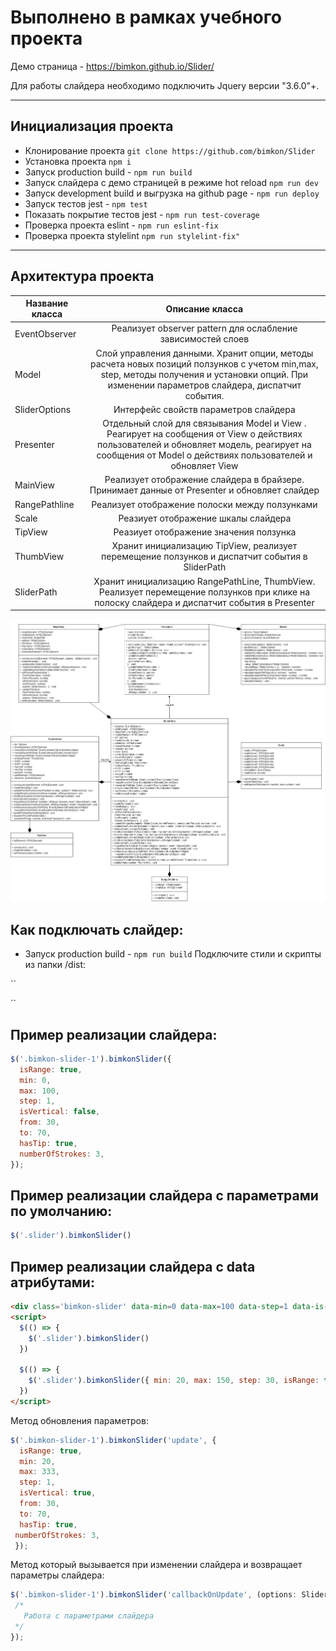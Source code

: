 # Выполнено в рамках учебного проекта
Демо страница  - https://bimkon.github.io/Slider/

Для работы слайдера необходимо подключить Jquery версии  "3.6.0"+.
____________________________________________________
## Инициализация проекта

* Клонирование проекта ```git clone https://github.com/bimkon/Slider```
* Установка проекта ```npm i```
* Запуск production build  - ```npm run build```
* Запуск слайдера с демо страницей в режиме hot reload ```npm run dev```
* Запуск development build и выгрузка на github page - ```npm run deploy```
* Запуск тестов jest  - ```npm test```
* Показать покрытие тестов jest  - ```npm run test-coverage```
* Проверка проекта eslint - ```npm run eslint-fix```
* Проверка проекта stylelint ```npm run stylelint-fix"```
____________________________________________________
## Архитектура проекта
| Название класса | Описание класса|
|----------------|:---------:|
| EventObserver  | Реализует observer pattern для ослабление зависимостей слоев |
| Model  | Cлой управления данными. Хранит опции, методы расчета новых позиций ползунков с учетом min,max, step, методы получения и установки опций. При изменении параметров слайдера, диспатчит события.|
| SliderOptions  | Интерфейс свойств параметров слайдера |
| Presenter  | Отдельный слой для связывания Model и View . Реагирует на сообщения от View о действиях пользователей и обновляет модель, реагирует на сообщения от Model о действиях пользователей и обновляет View |
| MainView | Реализует отображение слайдера в брайзере. Принимает данные от Presenter и обновляет слайдер |
| RangePathline  | Реализует отображение полоски между ползунками |
| Scale  | Реазиует отображение шкалы слайдера |
| TipView  | Реазиует отображение значения ползунка |
| ThumbView  | Хранит инициализацию TipView, реализует перемещение ползунков и диспатчит события в SliderPath |
| SliderPath  | Хранит инициализацию RangePathLine, ThumbView. Реализует перемещение ползунков при клике на полоску слайдера и диспатчит события в Presenter |

![Diagram](https://github.com/bimkon/Slider/blob/main/UML.png)

## Как подключать слайдер:
 - Запуск production build  - ```npm run build```
Подключите стили и скрипты из папки /dist:

``<html>
    <head>
        <link href="dist/bimkonPlugin.26391c185918383bc4c0.css" rel="stylesheet" type="text/css">
        <script src="dist/bimkonPlugin.js"></script>
    </head>
</html>
``

## Пример реализации слайдера:
```JavaScript
$('.bimkon-slider-1').bimkonSlider({
  isRange: true,
  min: 0,
  max: 100,
  step: 1,
  isVertical: false,
  from: 30,
  to: 70,
  hasTip: true,
  numberOfStrokes: 3,
});
```
## Пример реализации слайдера с параметрами по умолчанию:
```JavaScript
$('.slider').bimkonSlider()
```
## Пример реализации слайдера с data атрибутами:
```html
<div class='bimkon-slider' data-min=0 data-max=100 data-step=1 data-is-range='true' data-is-vertical='true' data-from=10 data-to=100 data-has-tip='true' data-number-of-strokes='5'></div>
<script>
  $(() => {
    $('.slider').bimkonSlider()
  })

  $(() => {
    $('.slider').bimkonSlider({ min: 20, max: 150, step: 30, isRange: true, from: 25, to: 50, numberOfStrokes: 5, })
  })
</script>
```
Метод обновления параметров:
```JavaScript
$('.bimkon-slider-1').bimkonSlider('update', {
  isRange: true,
  min: 20,
  max: 333,
  step: 1,
  isVertical: true,
  from: 30,
  to: 70,
  hasTip: true,
 numberOfStrokes: 3,
 });
```
Метод который вызывается при изменении слайдера и возвращает параметры слайдера:
 ```JavaScript
 $('.bimkon-slider-1').bimkonSlider('callbackOnUpdate', (options: SliderOptions) => {
  /*
    Работа с параметрами слайдера
  */
});
```
